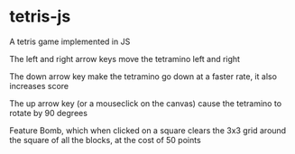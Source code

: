# tetris-js
A tetris game implemented in JS


The left and right arrow keys move the tetramino left and right

The down arrow key make the tetramino go down at a faster rate, it also increases score

The up arrow key (or a mouseclick on the canvas) cause the tetramino to rotate by 90 degrees

Feature Bomb, which when clicked on a square clears the 3x3 grid around the square of all the blocks, at the cost of 50 points

